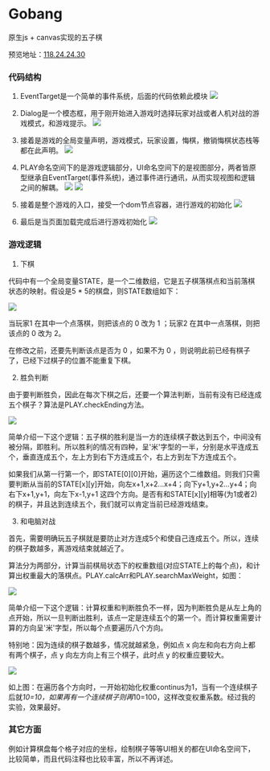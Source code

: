 # Gobang
原生js + canvas实现的五子棋

预览地址：[118.24.24.30](http://118.24.24.30)

### 代码结构
1. EventTarget是一个简单的事件系统，后面的代码依赖此模块
![](http://ww1.sinaimg.cn/mw690/8922edaegy1fq32s3yhnjj20h50h4abe.jpg)

2. Dialog是一个模态框，用于刚开始进入游戏时选择玩家对战或者人机对战的游戏模式，和游戏提示。
![](http://ww1.sinaimg.cn/mw690/8922edaegy1fq32tyfl7ej20n60hajtd.jpg)

3. 接着是游戏的全局变量声明，游戏模式，玩家设置，悔棋，撤销悔棋状态栈等都在此声明。
![](http://ww1.sinaimg.cn/mw690/8922edaegy1fq32v92frij20e30beq3n.jpg)

4. PLAY命名空间下的是游戏逻辑部分，UI命名空间下的是视图部分，两者皆原型继承自EventTarget(事件系统)，通过事件进行通讯，从而实现视图和逻辑之间的解耦。
![](http://ww1.sinaimg.cn/large/8922edaegy1fq32wdw3bcj20jm0fxjtf.jpg)
![](http://ww1.sinaimg.cn/large/8922edaegy1fq32x06avqj20g60eb0tu.jpg)

5. 接着是整个游戏的入口，接受一个dom节点容器，进行游戏的初始化
![](http://ww1.sinaimg.cn/large/8922edaegy1fq32xo0ppvj20fi0h2jsh.jpg)

6. 最后是当页面加载完成后进行游戏初始化
![](http://ww1.sinaimg.cn/large/8922edaegy1fq32yxnqp2j20fs02tglk.jpg)

### 游戏逻辑
1. 下棋

代码中有一个全局变量STATE，是一个二维数组，它是五子棋落棋点和当前落棋状态的映射。假设是5 * 5的棋盘，则STATE数组如下：

![](http://ww1.sinaimg.cn/mw690/8922edaegy1fq349zmzumj20c703rmwz.jpg)

当玩家1 在其中一个点落棋，则把该点的 0 改为 1 ；玩家2 在其中一点落棋，则把该点的 0 改为 2。

在修改之前，还要先判断该点是否为 0 ，如果不为 0 ，则说明此前已经有棋子了，已经下过棋子的位置不能重复下棋。

2. 胜负判断

由于要判断胜负，因此在每次下棋之后，还要一个算法判断，当前有没有已经连成五个棋子？算法是PLAY.checkEnding方法。

![](http://ww1.sinaimg.cn/mw690/8922edaegy1fq3331kst4j20qy0gsacj.jpg)

简单介绍一下这个逻辑：五子棋的胜利是当一方的连续棋子数达到五个，中间没有被分隔，即胜利。所以胜利的情况有四种，呈'米'字型的一半，分别是水平连成五个，垂直连成五个，左上方到右下方连成五个，右上方到左下方连成五个。

如果我们从第一行第一个，即STATE[0][0]开始，遍历这个二维数组。则我们只需要判断从当前的STATE[x][y]开始，向左x+1,x+2...x+4；向下y+1,y+2...y+4；向右下x+1,y+1，向左下x-1,y+1 这四个方向。是否有和STATE[x][y]相等(为1或者2)的棋子，并且达到连续五个，我们就可以肯定当前已经游戏结束。

3. 和电脑对战

首先，需要明确玩五子棋就是要防止对方连成5个和使自己连成五个。所以，连续的棋子数越多，离游戏结束就越近了。

算法分为两部分，计算当前棋局状态下的权重数组(对应STATE上的每个点)，和计算出权重最大的落棋点。PLAY.calcArr和PLAY.searchMaxWeight，如图：

![](http://ww1.sinaimg.cn/mw690/8922edaegy1fq33n55m25j20n40cj0u1.jpg)

简单介绍一下这个逻辑：计算权重和判断胜负不一样，因为判断胜负是从左上角的点开始，所以一旦判断出胜利，该点一定是连续五个的第一个。而计算权重需要计算的方向呈'米'字型，所以每个点要遍历八个方向。

特别地：因为连续的棋子数越多，情况就越紧急，例如点 x 向左和向右方向上都有两个棋子，点 y 向左方向上有三个棋子，此时点 y 的权重应要较大。

![](http://ww1.sinaimg.cn/mw690/8922edaegy1fq33z2794gj20m505sdgk.jpg)

如上图：在遍历各个方向时，一开始初始化权重continus为1，当有一个连续棋子后就*10=10，如果再有一个连续棋子则再*10=100，这样改变权重系数。经过我的实验，效果最好。


### 其它方面

例如计算棋盘每个格子对应的坐标，绘制棋子等等UI相关的都在UI命名空间下，比较简单，而且代码注释也比较丰富，所以不再详述。
